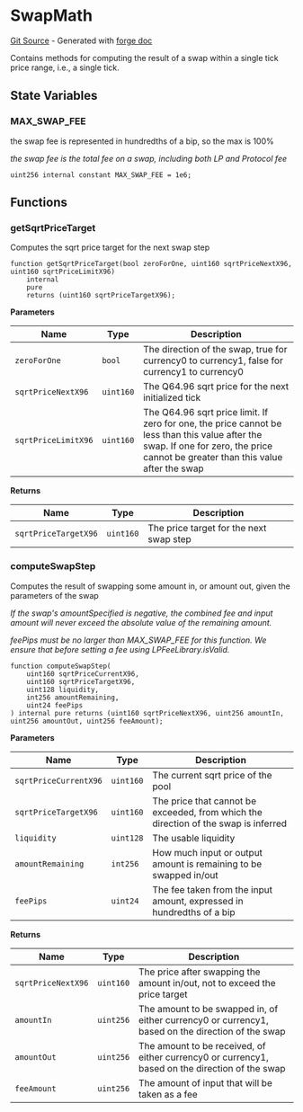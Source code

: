 # SwapMath
[Git Source](https://github.com/uniswap/v4-core/blob/80311e34080fee64b6fc6c916e9a51a437d0e482/src/libraries/SwapMath.sol) - Generated with [forge doc](https://book.getfoundry.sh/reference/forge/forge-doc)

Contains methods for computing the result of a swap within a single tick price range, i.e., a single tick.


## State Variables
### MAX_SWAP_FEE
the swap fee is represented in hundredths of a bip, so the max is 100%

*the swap fee is the total fee on a swap, including both LP and Protocol fee*


```solidity
uint256 internal constant MAX_SWAP_FEE = 1e6;
```


## Functions
### getSqrtPriceTarget

Computes the sqrt price target for the next swap step


```solidity
function getSqrtPriceTarget(bool zeroForOne, uint160 sqrtPriceNextX96, uint160 sqrtPriceLimitX96)
    internal
    pure
    returns (uint160 sqrtPriceTargetX96);
```
**Parameters**

|Name|Type|Description|
|----|----|-----------|
|`zeroForOne`|`bool`|The direction of the swap, true for currency0 to currency1, false for currency1 to currency0|
|`sqrtPriceNextX96`|`uint160`|The Q64.96 sqrt price for the next initialized tick|
|`sqrtPriceLimitX96`|`uint160`|The Q64.96 sqrt price limit. If zero for one, the price cannot be less than this value after the swap. If one for zero, the price cannot be greater than this value after the swap|

**Returns**

|Name|Type|Description|
|----|----|-----------|
|`sqrtPriceTargetX96`|`uint160`|The price target for the next swap step|


### computeSwapStep

Computes the result of swapping some amount in, or amount out, given the parameters of the swap

*If the swap's amountSpecified is negative, the combined fee and input amount will never exceed the absolute value of the remaining amount.*

*feePips must be no larger than MAX_SWAP_FEE for this function. We ensure that before setting a fee using LPFeeLibrary.isValid.*


```solidity
function computeSwapStep(
    uint160 sqrtPriceCurrentX96,
    uint160 sqrtPriceTargetX96,
    uint128 liquidity,
    int256 amountRemaining,
    uint24 feePips
) internal pure returns (uint160 sqrtPriceNextX96, uint256 amountIn, uint256 amountOut, uint256 feeAmount);
```
**Parameters**

|Name|Type|Description|
|----|----|-----------|
|`sqrtPriceCurrentX96`|`uint160`|The current sqrt price of the pool|
|`sqrtPriceTargetX96`|`uint160`|The price that cannot be exceeded, from which the direction of the swap is inferred|
|`liquidity`|`uint128`|The usable liquidity|
|`amountRemaining`|`int256`|How much input or output amount is remaining to be swapped in/out|
|`feePips`|`uint24`|The fee taken from the input amount, expressed in hundredths of a bip|

**Returns**

|Name|Type|Description|
|----|----|-----------|
|`sqrtPriceNextX96`|`uint160`|The price after swapping the amount in/out, not to exceed the price target|
|`amountIn`|`uint256`|The amount to be swapped in, of either currency0 or currency1, based on the direction of the swap|
|`amountOut`|`uint256`|The amount to be received, of either currency0 or currency1, based on the direction of the swap|
|`feeAmount`|`uint256`|The amount of input that will be taken as a fee|


